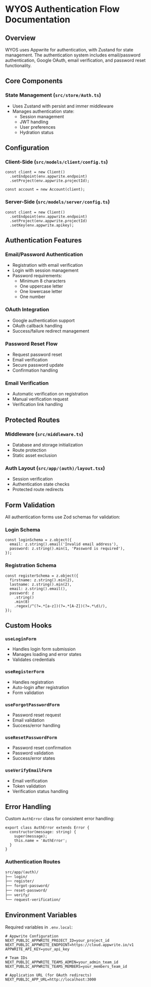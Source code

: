 # WYOS Authentication Flow Documentation

## **Overview**

WYOS uses Appwrite for authentication, with Zustand for state management. The authentication system includes email/password authentication, Google OAuth, email verification, and password reset functionality.

## **Core Components**

### **State Management (`src/store/Auth.ts`)**

- Uses Zustand with persist and immer middleware
- Manages authentication state:
  - Session management
  - JWT handling
  - User preferences
  - Hydration status

## **Configuration**

### **Client-Side (`src/models/client/config.ts`)**

```tsx
const client = new Client()
  .setEndpoint(env.appwrite.endpoint)
  .setProject(env.appwrite.projectId);

const account = new Account(client);
```

### **Server-Side (`src/models/server/config.ts`)**

```tsx
const client = new Client()
  .setEndpoint(env.appwrite.endpoint)
  .setProject(env.appwrite.projectId)
  .setKey(env.appwrite.apikey);
```

## **Authentication Features**

### **Email/Password Authentication**

- Registration with email verification
- Login with session management
- Password requirements:
  - Minimum 8 characters
  - One uppercase letter
  - One lowercase letter
  - One number

### **OAuth Integration**

- Google authentication support
- OAuth callback handling
- Success/failure redirect management

### **Password Reset Flow**

- Request password reset
- Email verification
- Secure password update
- Confirmation handling

### **Email Verification**

- Automatic verification on registration
- Manual verification request
- Verification link handling

## **Protected Routes**

### **Middleware (`src/middleware.ts`)**

- Database and storage initialization
- Route protection
- Static asset exclusion

### **Auth Layout (`src/app/(auth)/layout.tsx`)**

- Session verification
- Authentication state checks
- Protected route redirects

## **Form Validation**

All authentication forms use Zod schemas for validation:

### **Login Schema**

```tsx
const loginSchema = z.object({
  email: z.string().email('Invalid email address'),
  password: z.string().min(1, 'Password is required'),
});
```

### **Registration Schema**

```tsx
const registerSchema = z.object({
  firstname: z.string().min(2),
  lastname: z.string().min(2),
  email: z.string().email(),
  password: z
    .string()
    .min(8)
    .regex(/^(?=.*[a-z])(?=.*[A-Z])(?=.*\d)/),
});
```

## **Custom Hooks**

### **`useLoginForm`**

- Handles login form submission
- Manages loading and error states
- Validates credentials

### **`useRegisterForm`**

- Handles registration
- Auto-login after registration
- Form validation

### **`useForgotPasswordForm`**

- Password reset request
- Email validation
- Success/error handling

### **`useResetPasswordForm`**

- Password reset confirmation
- Password validation
- Success/error states

### **`useVerifyEmailForm`**

- Email verification
- Token validation
- Verification status handling

## **Error Handling**

Custom `AuthError` class for consistent error handling:

```tsx
export class AuthError extends Error {
  constructor(message: string) {
    super(message);
    this.name = 'AuthError';
  }
}
```

### **Authentication Routes**

```md
src/app/(auth)/
├── login/
├── register/
├── forgot-password/
├── reset-password/
├── verify/
└── request-verification/
```

## **Environment Variables**

Required variables in `.env.local`:

```tsx
# Appwrite Configuration
NEXT_PUBLIC_APPWRITE_PROJECT_ID=your_project_id
NEXT_PUBLIC_APPWRITE_ENDPOINT=https://cloud.appwrite.io/v1
APPWRITE_API_KEY=your_api_key

# Team IDs
NEXT_PUBLIC_APPWRITE_TEAMS_ADMIN=your_admin_team_id
NEXT_PUBLIC_APPWRITE_TEAMS_MEMBERS=your_members_team_id

# Application URL (for OAuth redirects)
NEXT_PUBLIC_APP_URL=http://localhost:3000
```
